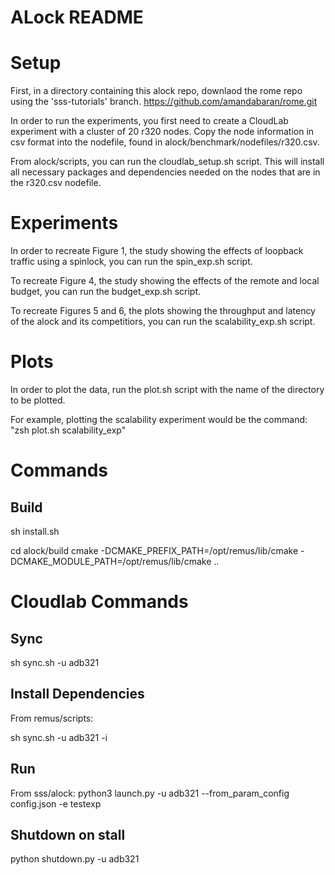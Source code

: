 # ALock README


# Setup

First, in a directory containing this alock repo, downlaod the rome repo using the 'sss-tutorials' branch. https://github.com/amandabaran/rome.git

In order to run the experiments, you first need to create a CloudLab experiment with a cluster of 20 r320 nodes.
Copy the node information in csv format into the nodefile, found in alock/benchmark/nodefiles/r320.csv.

From alock/scripts, you can run the cloudlab_setup.sh script. This will install all necessary packages and dependencies needed on the nodes that are in the r320.csv nodefile.


# Experiments

In order to recreate Figure 1, the study showing the effects of loopback traffic using a spinlock, you can run the spin_exp.sh script. 

To recreate Figure 4, the study showing the effects of the remote and local budget, you can run the budget_exp.sh script.

To recreate Figures 5 and 6, the plots showing the throughput and latency of the alock and its competitiors, you can run the scalability_exp.sh script. 

# Plots

In order to plot the data, run the plot.sh script with the name of the directory to be plotted.

For example, plotting the scalability experiment would be the command: 
"zsh plot.sh scalability_exp"


# Commands

## Build
<!-- rebuilds and installs remus into /opt/ -->
sh install.sh 

cd alock/build
cmake -DCMAKE_PREFIX_PATH=/opt/remus/lib/cmake -DCMAKE_MODULE_PATH=/opt/remus/lib/cmake ..


# Cloudlab Commands

## Sync
sh sync.sh -u adb321

## Install Dependencies 
From remus/scripts:
<!-- -i installs dependencies for first time connecting to nodes -->
sh sync.sh -u adb321 -i 

## Run 
From sss/alock:
python3 launch.py -u adb321 --from_param_config config.json -e testexp

## Shutdown on stall
python shutdown.py -u adb321
